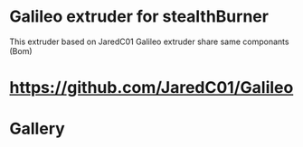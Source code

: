 # Galileo extruder for stealthBurner
This extruder based on JaredC01 Galileo extruder share same componants (Bom)

# https://github.com/JaredC01/Galileo

# Gallery
